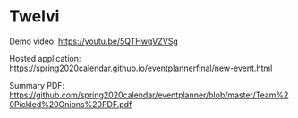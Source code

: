 # Twelvi

Demo video: https://youtu.be/5QTHwqVZVSg

Hosted application: https://spring2020calendar.github.io/eventplannerfinal/new-event.html

Summary PDF: https://github.com/spring2020calendar/eventplanner/blob/master/Team%20Pickled%20Onions%20PDF.pdf
